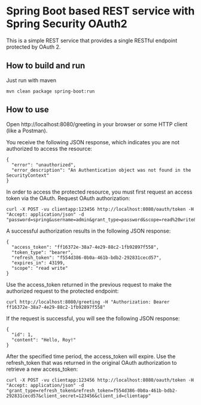 # Spring Boot based REST service with Spring Security OAuth2

This is a simple REST service that provides a single RESTful endpoint protected by OAuth 2.

## How to build and run

Just run with maven

```
mvn clean package spring-boot:run
```

## How to use

Open http://localhost:8080/greeting in your browser or some HTTP client (like a Postman).

You receive the following JSON response, which indicates you are not authorized to access the resource:

```
{
  "error": "unauthorized",
  "error_description": "An Authentication object was not found in the SecurityContext"
}
```

In order to access the protected resource, you must first request an access token via the OAuth. 
Request OAuth authorization:

```
curl -X POST -vu clientapp:123456 http://localhost:8080/oauth/token -H "Accept: application/json" -d "password=spring&username=admin&grant_type=password&scope=read%20write&client_secret=123456&client_id=clientapp"
```

A successful authorization results in the following JSON response:

```
{
  "access_token": "ff16372e-38a7-4e29-88c2-1fb92897f558",
  "token_type": "bearer",
  "refresh_token": "f554d386-0b0a-461b-bdb2-292831cecd57",
  "expires_in": 43199,
  "scope": "read write"
}
```

Use the access_token returned in the previous request to make the authorized request to the protected endpoint:

```
curl http://localhost:8080/greeting -H "Authorization: Bearer ff16372e-38a7-4e29-88c2-1fb92897f558"
```

If the request is successful, you will see the following JSON response:

```
{
  "id": 1,
  "content": "Hello, Roy!"
}
```

After the specified time period, the access_token will expire. Use the refresh_token that was returned in the original OAuth authorization to retrieve a new access_token:

```
curl -X POST -vu clientapp:123456 http://localhost:8080/oauth/token -H "Accept: application/json" -d "grant_type=refresh_token&refresh_token=f554d386-0b0a-461b-bdb2-292831cecd57&client_secret=123456&client_id=clientapp"
```
